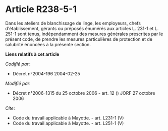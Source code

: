# Article R238-5-1

Dans les ateliers de blanchissage de linge, les employeurs, chefs d'établissement, gérants ou préposés énumérés aux articles
L. 231-1 et L. 251-1 sont tenus, indépendamment des mesures générales prescrites par le présent code, de prendre les mesures
particulières de protection et de salubrité énoncées à la présente section.

**Liens relatifs à cet article**

_Codifié par_:

  - Décret n°2004-196 2004-02-25

_Modifié par_:

  - Décret n°2006-1315 du 25 octobre 2006 - art. 12 () JORF 27 octobre 2006

_Cite_:

  - Code du travail applicable à Mayotte. - art. L231-1 (V)
  - Code du travail applicable à Mayotte. - art. L251-1 (V)
